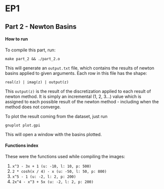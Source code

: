 # EP1

## Part 2 - Newton Basins

#### How to run

To compile this part, run:

```shell
make part_2 && ./part_2.o
```

This will generate an `output.txt` file, which contains the results of newton basins applied to given arguments. Each row in this file has the shape:

```csv
real(z) | imag(z) | output(z)
```

This `output(z)` is the result of the discretization applied to each result of newton method. It is simply an incremental (1, 2, 3...) value which is assigned to each possible result of the newton method - including when the method does not converge.

To plot the result coming from the dataset, just run

```shell
gnuplot plot.gpi
```

This will open a window with the basins plotted.

#### Functions index

These were the functions used while compiling the images:
1. `x^3 - 3x + 1 (u: -10, l: 10, p: 500)`
2. `2 * cosh(x / 4) - x (u: -50, l: 50, p: 800)`
3. `x^5 - 1 (u: -2, l: 2, p: 200)`
4. `2x^4 - x^3 + 5x (u: -2, l: 2, p: 200)`
